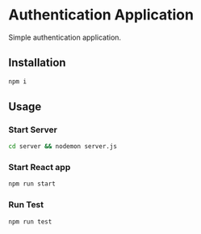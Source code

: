 # Authentication Application

Simple authentication application.

## Installation

```bash
npm i
```

## Usage

### Start Server

```bash
cd server && nodemon server.js
```

### Start React app

```bash
npm run start
```

### Run Test

```bash
npm run test
```
